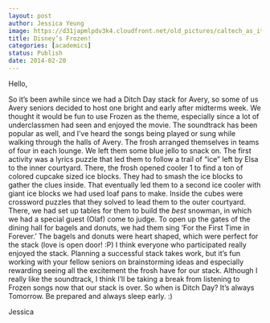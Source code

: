 ```yaml
---
layout: post
author: Jessica Yeung
image: https://d31japmlpdv3k4.cloudfront.net/old_pictures/caltech_as_it_happens/6a0105349b8251970b01a5116f02aa970c.jpg
title: Disney’s Frozen!
categories: [academics]
status: Publish
date: 2014-02-20
---
```



Hello,

So it’s been awhile since we had a Ditch Day stack for Avery, so some of us Avery seniors decided to host one bright and early after midterms week. We thought it would be fun to use Frozen as the theme, especially since a lot of underclassmen had seen and enjoyed the movie. The soundtrack has been popular as well, and I’ve heard the songs being played or sung while walking through the halls of Avery. The frosh arranged themselves in teams of four in each lounge. We left them some blue jello to snack on. The first activity was a lyrics puzzle that led them to follow a trail of “ice” left by Elsa to the inner courtyard. There, the frosh opened cooler 1 to find a ton of colored cupcake sized ice blocks. They had to smash the ice blocks to gather the clues inside. That eventually led them to a second ice cooler with giant ice blocks we had used loaf pans to make. Inside the cubes were crossword puzzles that they solved to lead them to the outer courtyard. There, we had set up tables for them to build the *best* snowman, in which we had a special guest (Olaf) come to judge. To open up the gates of the dining hall for bagels and donuts, we had them sing ‘For the First Time in Forever.’ The bagels and donuts were heart shaped, which were perfect for the stack (love is open door! :P) I think everyone who participated really enjoyed the stack. Planning a successful stack takes work, but it’s fun working with your fellow seniors on brainstorming ideas and especially rewarding seeing all the excitement the frosh have for our stack. Although I really like the soundtrack, I think I’ll be taking a break from listening to Frozen songs now that our stack is over. So when is Ditch Day? It’s always Tomorrow. Be prepared and always sleep early. :)

Jessica

